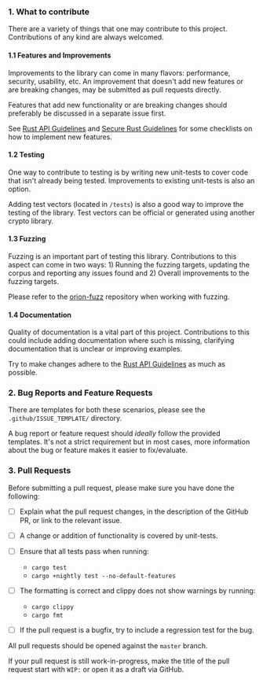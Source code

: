 
### 1. What to contribute
There are a variety of things that one may contribute to this project. Contributions of any kind are always welcomed.

#### 1.1 Features and Improvements
Improvements to the library can come in many flavors: performance, security, usability, etc.
An improvement that doesn't add new features or are breaking changes, may be submitted as pull requests directly.

Features that add new functionality or are breaking changes should preferably be discussed in a separate issue first.

See [Rust API Guidelines](https://rust-lang-nursery.github.io/api-guidelines/checklist.html) and [Secure Rust Guidelines](https://anssi-fr.github.io/rust-guide/) for some checklists on how to implement new features.

#### 1.2 Testing
One way to contribute to testing is by writing new unit-tests to cover code that isn't already being tested. Improvements to existing unit-tests is also an option.

Adding test vectors (located in `/tests`) is also a good way to improve the testing of the library. Test vectors can be official or generated using another crypto library.

#### 1.3 Fuzzing
Fuzzing is an important part of testing this library. Contributions to this aspect can come in two ways: 1) Running the fuzzing targets, updating the corpus and reporting any issues found and 2) Overall improvements to the fuzzing targets.

Please refer to the [orion-fuzz](https://github.com/orion-rs/orion-fuzz) repository when working with fuzzing.

#### 1.4 Documentation
Quality of documentation is a vital part of this project. Contributions to this could include adding documentation where such is missing, clarifying documentation that is unclear or improving examples.

Try to make changes adhere to the [Rust API Guidelines](https://rust-lang-nursery.github.io/api-guidelines/checklist.html) as much as possible.

### 2. Bug Reports and Feature Requests
There are templates for both these scenarios, please see the `.github/ISSUE_TEMPLATE/` directory.

A bug report or feature request should _ideally_ follow the provided templates. It's not a strict requirement but in most cases, more information about the bug or feature makes it easier to fix/evaluate.

### 3. Pull Requests

Before submitting a pull request, please make sure you have done the following:

- [ ] Explain what the pull request changes, in the description of the GitHub PR, or link to the relevant issue.

- [ ] A change or addition of functionality is covered by unit-tests.

- [ ] Ensure that all tests pass when running:
  
  - `cargo test`
  - `cargo +nightly test --no-default-features`

- [ ] The formatting is correct and clippy does not show warnings by running:

  - `cargo clippy`
  - `cargo fmt`

- [ ] If the pull request is a bugfix, try to include a regression test for the bug.

All pull requests should be opened against the `master` branch.

If your pull request is still work-in-progress, make the title of the pull request start with `WIP:` or open it as a draft via GitHub.